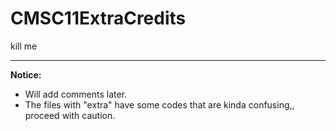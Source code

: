 # CMSC11ExtraCredits
kill me

---

**Notice:**
- Will add comments later.
- The files with "extra" have some codes that are kinda confusing,, proceed with caution. 
